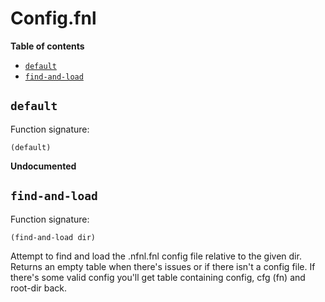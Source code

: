 # Config.fnl

**Table of contents**

- [`default`](#default)
- [`find-and-load`](#find-and-load)

## `default`
Function signature:

```
(default)
```

**Undocumented**

## `find-and-load`
Function signature:

```
(find-and-load dir)
```

Attempt to find and load the .nfnl.fnl config file relative to the given dir.
  Returns an empty table when there's issues or if there isn't a config file.
  If there's some valid config you'll get table containing config, cfg (fn) and
  root-dir back.


<!-- Generated with Fenneldoc v1.0.1
     https://gitlab.com/andreyorst/fenneldoc -->
